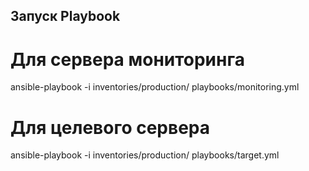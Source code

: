 ## Запуск Playbook
# Для сервера мониторинга
ansible-playbook -i inventories/production/ playbooks/monitoring.yml

# Для целевого сервера
ansible-playbook -i inventories/production/ playbooks/target.yml
